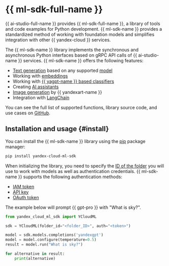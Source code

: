 # {{ ml-sdk-full-name }}

{{ ai-studio-full-name }} provides {{ ml-sdk-full-name }}, a library of tools and code examples for Python development. {{ ml-sdk-name }} provides a standardized method of working with foundation models and simplifies integration with other {{ yandex-cloud }} services.

The {{ ml-sdk-name }} library implements the synchronous and asynchronous Python interfaces based on gRPC API calls of {{ ai-studio-name }} services. {{ ml-sdk-name }} offers the following features:
* [Text generation](../concepts/yandexgpt/index.md) based on any supported [model](../concepts/yandexgpt/models.md)
* Working with [embeddings](../concepts/embeddings.md)
* Working with [{{ yagpt-name }} based classifiers](../concepts/classifier/index.md)
* Creating [AI assistants](../concepts/assistant/index.md)
* [Image generation](../concepts/yandexart/index.md) by {{ yandexart-name }}
* Integration with [LangChain](https://www.langchain.com/)

You can see the full list of supported functions, library source code, and use cases on [GitHub](https://github.com/yandex-cloud/yandex-cloud-ml-sdk).

## Installation and usage {#install}

You can install the {{ ml-sdk-name }} library using the [pip](https://pip.pypa.io/en/stable/) package manager:

```bash
pip install yandex-cloud-ml-sdk
```

When initializing the library, you need to specify the [ID of the folder](../../resource-manager/operations/folder/get-id.md) you will use to work with models as well as authentication credentials. {{ ml-sdk-name }} supports the following authentication methods:
* [IAM token](../../iam/operations/iam-token/create.md)
* [API key](../../iam/operations/api-key/create.md) 
* [OAuth token](../../iam/concepts/authorization/oauth-token.md)

The example below will prompt {{ gpt-pro }} with "What is sky?".

```python
from yandex_cloud_ml_sdk import YCloudML

sdk = YCloudML(folder_id="<folder_ID>", auth="<token>")

model = sdk.models.completions('yandexgpt')
model = model.configure(temperature=0.5)
result = model.run("What is sky?")

for alternative in result:
    print(alternative)
```